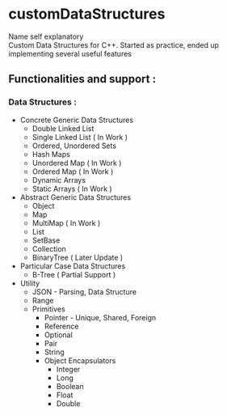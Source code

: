 # customDataStructures

Name self explanatory\
Custom Data Structures for C++. Started as practice, ended up implementing several useful features

## Functionalities and support : 

### Data Structures :
* Concrete Generic Data Structures
  * Double Linked List
  * Single Linked List ( In Work )
  * Ordered, Unordered Sets
  * Hash Maps
  * Unordered Map ( In Work )
  * Ordered Map ( In Work )
  * Dynamic Arrays
  * Static Arrays ( In Work )
* Abstract Generic Data Structures 
  * Object
  * Map
  * MultiMap ( In Work )
  * List
  * SetBase
  * Collection
  * BinaryTree ( Later Update )
* Particular Case Data Structures
  * B-Tree ( Partial Support )
* Utility 
  * JSON - Parsing, Data Structure
  * Range
  * Primitives
    * Pointer - Unique, Shared, Foreign
    * Reference
    * Optional
    * Pair
    * String
    * Object Encapsulators 
      * Integer
      * Long
      * Boolean
      * Float
      * Double
    

 
 
